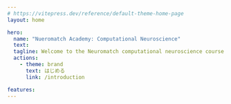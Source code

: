 ```yaml
---
# https://vitepress.dev/reference/default-theme-home-page
layout: home

hero:
  name: "Nueromatch Academy: Computational Neuroscience"
  text: 
  tagline: Welcome to the Neuromatch computational neuroscience course!
  actions:
    - theme: brand
      text: はじめる
      link: /introduction

features:
---
```


<style>
  
</style>
